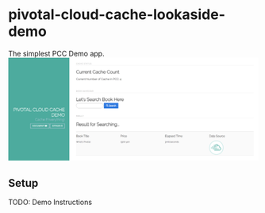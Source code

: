 # pivotal-cloud-cache-lookaside-demo
The simplest PCC Demo app.
![](https://github.com/tkaburagi/pivotal-cloud-cache-lookaside-demo/blob/master/index.png)

## Setup



TODO: Demo Instructions
